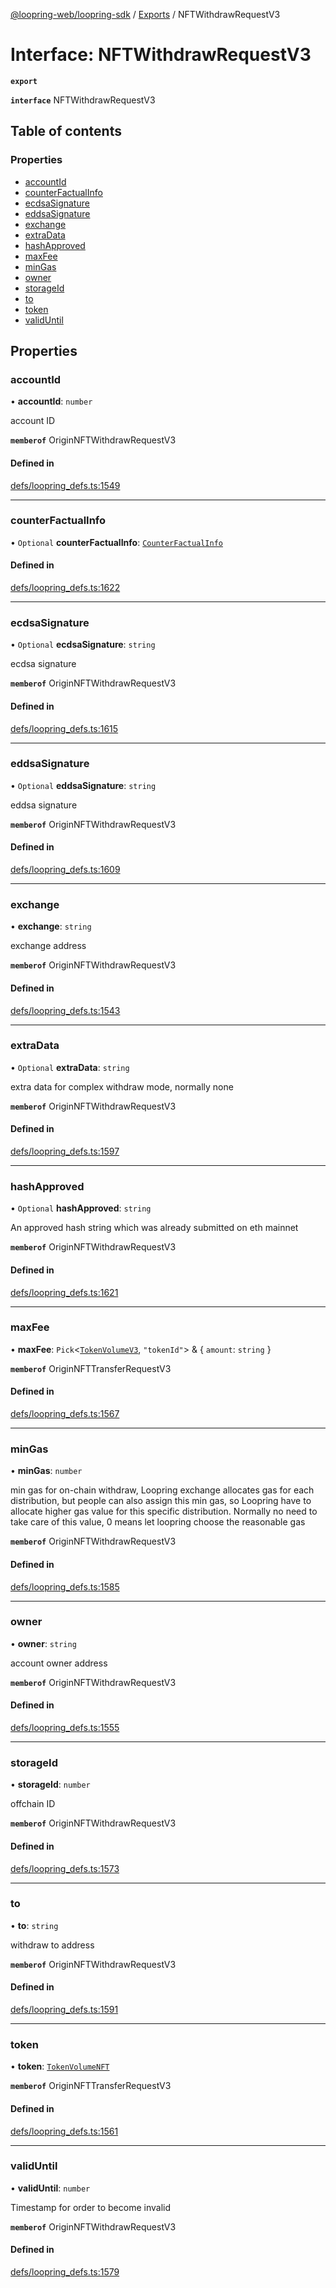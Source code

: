 [@loopring-web/loopring-sdk](../README.md) / [Exports](../modules.md) / NFTWithdrawRequestV3

# Interface: NFTWithdrawRequestV3

**`export`**

**`interface`** NFTWithdrawRequestV3

## Table of contents

### Properties

- [accountId](NFTWithdrawRequestV3.md#accountid)
- [counterFactualInfo](NFTWithdrawRequestV3.md#counterfactualinfo)
- [ecdsaSignature](NFTWithdrawRequestV3.md#ecdsasignature)
- [eddsaSignature](NFTWithdrawRequestV3.md#eddsasignature)
- [exchange](NFTWithdrawRequestV3.md#exchange)
- [extraData](NFTWithdrawRequestV3.md#extradata)
- [hashApproved](NFTWithdrawRequestV3.md#hashapproved)
- [maxFee](NFTWithdrawRequestV3.md#maxfee)
- [minGas](NFTWithdrawRequestV3.md#mingas)
- [owner](NFTWithdrawRequestV3.md#owner)
- [storageId](NFTWithdrawRequestV3.md#storageid)
- [to](NFTWithdrawRequestV3.md#to)
- [token](NFTWithdrawRequestV3.md#token)
- [validUntil](NFTWithdrawRequestV3.md#validuntil)

## Properties

### accountId

• **accountId**: `number`

account ID

**`memberof`** OriginNFTWithdrawRequestV3

#### Defined in

[defs/loopring_defs.ts:1549](https://github.com/Loopring/loopring_sdk/blob/532648f/src/defs/loopring_defs.ts#L1549)

___

### counterFactualInfo

• `Optional` **counterFactualInfo**: [`CounterFactualInfo`](CounterFactualInfo.md)

#### Defined in

[defs/loopring_defs.ts:1622](https://github.com/Loopring/loopring_sdk/blob/532648f/src/defs/loopring_defs.ts#L1622)

___

### ecdsaSignature

• `Optional` **ecdsaSignature**: `string`

ecdsa signature

**`memberof`** OriginNFTWithdrawRequestV3

#### Defined in

[defs/loopring_defs.ts:1615](https://github.com/Loopring/loopring_sdk/blob/532648f/src/defs/loopring_defs.ts#L1615)

___

### eddsaSignature

• `Optional` **eddsaSignature**: `string`

eddsa signature

**`memberof`** OriginNFTWithdrawRequestV3

#### Defined in

[defs/loopring_defs.ts:1609](https://github.com/Loopring/loopring_sdk/blob/532648f/src/defs/loopring_defs.ts#L1609)

___

### exchange

• **exchange**: `string`

exchange address

**`memberof`** OriginNFTWithdrawRequestV3

#### Defined in

[defs/loopring_defs.ts:1543](https://github.com/Loopring/loopring_sdk/blob/532648f/src/defs/loopring_defs.ts#L1543)

___

### extraData

• `Optional` **extraData**: `string`

extra data for complex withdraw mode, normally none

**`memberof`** OriginNFTWithdrawRequestV3

#### Defined in

[defs/loopring_defs.ts:1597](https://github.com/Loopring/loopring_sdk/blob/532648f/src/defs/loopring_defs.ts#L1597)

___

### hashApproved

• `Optional` **hashApproved**: `string`

An approved hash string which was already submitted on eth mainnet

**`memberof`** OriginNFTWithdrawRequestV3

#### Defined in

[defs/loopring_defs.ts:1621](https://github.com/Loopring/loopring_sdk/blob/532648f/src/defs/loopring_defs.ts#L1621)

___

### maxFee

• **maxFee**: `Pick`<[`TokenVolumeV3`](TokenVolumeV3.md), ``"tokenId"``\> & { `amount`: `string`  }

**`memberof`** OriginNFTTransferRequestV3

#### Defined in

[defs/loopring_defs.ts:1567](https://github.com/Loopring/loopring_sdk/blob/532648f/src/defs/loopring_defs.ts#L1567)

___

### minGas

• **minGas**: `number`

min gas for on-chain withdraw, Loopring exchange allocates gas for each distribution, but people can also assign this min gas, so Loopring have to allocate higher gas value for this specific distribution. Normally no need to take care of this value, 0 means let loopring choose the reasonable gas

**`memberof`** OriginNFTWithdrawRequestV3

#### Defined in

[defs/loopring_defs.ts:1585](https://github.com/Loopring/loopring_sdk/blob/532648f/src/defs/loopring_defs.ts#L1585)

___

### owner

• **owner**: `string`

account owner address

**`memberof`** OriginNFTWithdrawRequestV3

#### Defined in

[defs/loopring_defs.ts:1555](https://github.com/Loopring/loopring_sdk/blob/532648f/src/defs/loopring_defs.ts#L1555)

___

### storageId

• **storageId**: `number`

offchain ID

**`memberof`** OriginNFTWithdrawRequestV3

#### Defined in

[defs/loopring_defs.ts:1573](https://github.com/Loopring/loopring_sdk/blob/532648f/src/defs/loopring_defs.ts#L1573)

___

### to

• **to**: `string`

withdraw to address

**`memberof`** OriginNFTWithdrawRequestV3

#### Defined in

[defs/loopring_defs.ts:1591](https://github.com/Loopring/loopring_sdk/blob/532648f/src/defs/loopring_defs.ts#L1591)

___

### token

• **token**: [`TokenVolumeNFT`](TokenVolumeNFT.md)

**`memberof`** OriginNFTTransferRequestV3

#### Defined in

[defs/loopring_defs.ts:1561](https://github.com/Loopring/loopring_sdk/blob/532648f/src/defs/loopring_defs.ts#L1561)

___

### validUntil

• **validUntil**: `number`

Timestamp for order to become invalid

**`memberof`** OriginNFTWithdrawRequestV3

#### Defined in

[defs/loopring_defs.ts:1579](https://github.com/Loopring/loopring_sdk/blob/532648f/src/defs/loopring_defs.ts#L1579)
